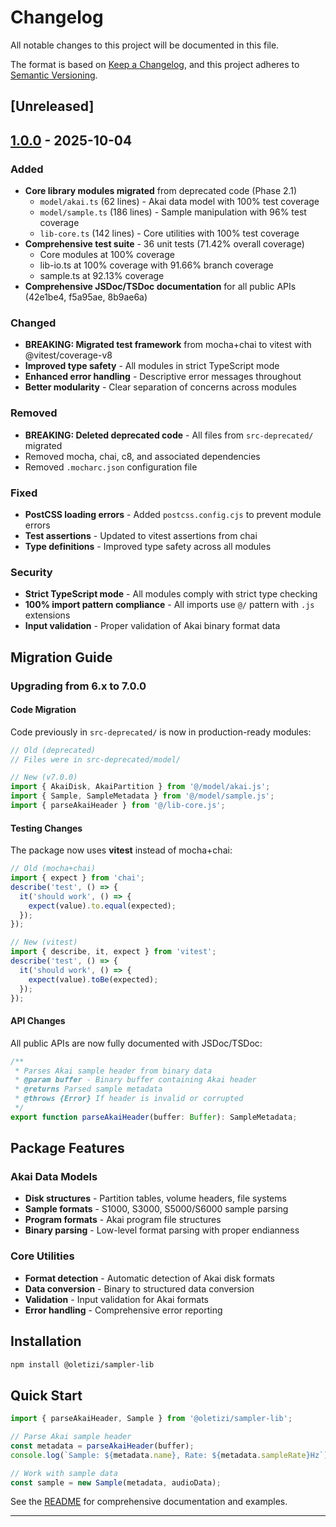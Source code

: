 # Changelog

All notable changes to this project will be documented in this file.

The format is based on [Keep a Changelog](https://keepachangelog.com/en/1.1.0/),
and this project adheres to [Semantic Versioning](https://semver.org/spec/v2.0.0.html).

## [Unreleased]

## [1.0.0] - 2025-10-04

### Added
- **Core library modules migrated** from deprecated code (Phase 2.1)
  - `model/akai.ts` (62 lines) - Akai data model with 100% test coverage
  - `model/sample.ts` (186 lines) - Sample manipulation with 96% test coverage
  - `lib-core.ts` (142 lines) - Core utilities with 100% test coverage
- **Comprehensive test suite** - 36 unit tests (71.42% overall coverage)
  - Core modules at 100% coverage
  - lib-io.ts at 100% coverage with 91.66% branch coverage
  - sample.ts at 92.13% coverage
- **Comprehensive JSDoc/TSDoc documentation** for all public APIs (42e1be4, f5a95ae, 8b9ae6a)

### Changed
- **BREAKING: Migrated test framework** from mocha+chai to vitest with @vitest/coverage-v8
- **Improved type safety** - All modules in strict TypeScript mode
- **Enhanced error handling** - Descriptive error messages throughout
- **Better modularity** - Clear separation of concerns across modules

### Removed
- **BREAKING: Deleted deprecated code** - All files from `src-deprecated/` migrated
- Removed mocha, chai, c8, and associated dependencies
- Removed `.mocharc.json` configuration file

### Fixed
- **PostCSS loading errors** - Added `postcss.config.cjs` to prevent module errors
- **Test assertions** - Updated to vitest assertions from chai
- **Type definitions** - Improved type safety across all modules

### Security
- **Strict TypeScript mode** - All modules comply with strict type checking
- **100% import pattern compliance** - All imports use `@/` pattern with `.js` extensions
- **Input validation** - Proper validation of Akai binary format data

## Migration Guide

### Upgrading from 6.x to 7.0.0

#### Code Migration

Code previously in `src-deprecated/` is now in production-ready modules:

```typescript
// Old (deprecated)
// Files were in src-deprecated/model/

// New (v7.0.0)
import { AkaiDisk, AkaiPartition } from '@/model/akai.js';
import { Sample, SampleMetadata } from '@/model/sample.js';
import { parseAkaiHeader } from '@/lib-core.js';
```

#### Testing Changes

The package now uses **vitest** instead of mocha+chai:

```typescript
// Old (mocha+chai)
import { expect } from 'chai';
describe('test', () => {
  it('should work', () => {
    expect(value).to.equal(expected);
  });
});

// New (vitest)
import { describe, it, expect } from 'vitest';
describe('test', () => {
  it('should work', () => {
    expect(value).toBe(expected);
  });
});
```

#### API Changes

All public APIs are now fully documented with JSDoc/TSDoc:

```typescript
/**
 * Parses Akai sample header from binary data
 * @param buffer - Binary buffer containing Akai header
 * @returns Parsed sample metadata
 * @throws {Error} If header is invalid or corrupted
 */
export function parseAkaiHeader(buffer: Buffer): SampleMetadata;
```

## Package Features

### Akai Data Models
- **Disk structures** - Partition tables, volume headers, file systems
- **Sample formats** - S1000, S3000, S5000/S6000 sample parsing
- **Program formats** - Akai program file structures
- **Binary parsing** - Low-level format parsing with proper endianness

### Core Utilities
- **Format detection** - Automatic detection of Akai disk formats
- **Data conversion** - Binary to structured data conversion
- **Validation** - Input validation for Akai formats
- **Error handling** - Comprehensive error reporting

## Installation

```bash
npm install @oletizi/sampler-lib
```

## Quick Start

```typescript
import { parseAkaiHeader, Sample } from '@oletizi/sampler-lib';

// Parse Akai sample header
const metadata = parseAkaiHeader(buffer);
console.log(`Sample: ${metadata.name}, Rate: ${metadata.sampleRate}Hz`);

// Work with sample data
const sample = new Sample(metadata, audioData);
```

See the [README](./README.md) for comprehensive documentation and examples.

---

[1.0.0]: https://github.com/oletizi/audio-tools/releases/tag/sampler-lib-v1.0.0
